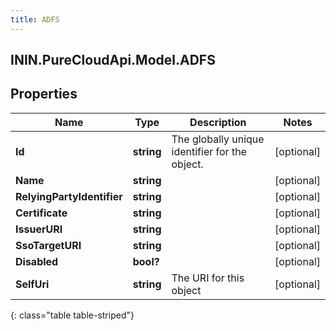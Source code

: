 ```yaml
---
title: ADFS
---
```

## ININ.PureCloudApi.Model.ADFS

## Properties

|Name | Type | Description | Notes|
|------------ | ------------- | ------------- | -------------|
| **Id** | **string** | The globally unique identifier for the object. | [optional] |
| **Name** | **string** |  | [optional] |
| **RelyingPartyIdentifier** | **string** |  | [optional] |
| **Certificate** | **string** |  | [optional] |
| **IssuerURI** | **string** |  | [optional] |
| **SsoTargetURI** | **string** |  | [optional] |
| **Disabled** | **bool?** |  | [optional] |
| **SelfUri** | **string** | The URI for this object | [optional] |
{: class="table table-striped"}


